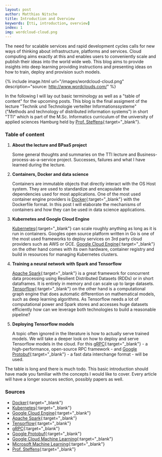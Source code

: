 ```yaml
---
layout: post
author: Matthias Nitsche
title: Introduction and Overview
keywords: [tti, introduction, overview]
index: 1
img: wordcloud-cloud.png
---
```


The need for scalable services and rapid development cycles calls for new ways of thinking about infrastructure, platforms and services. Cloud computing aims exactly at this and enables users to conveniently scale and publish their ideas into the world wide web. This blog aims to provide insights into deep learning providing instructions and presenting ideas on how to train, deploy and provision such models.

{% include image.html url="/images/wordcloud-cloud.png" description="source: http://www.wordclouds.com/" %}

In the following I will lay out basic terminology as well as a "table of content" for the upcoming posts. This blog is the final assigment of the lecture "Technik und Technologie verteilter Informationssysteme" ("Methods and technology of distributed information systems") in short "TTI" which is part of the M.Sc. Informatics curriculum of the university of applied sciences Hamburg held by [Prof. Steffens](http://users.informatik.haw-hamburg.de/~steffens/){:target="_blank"}.

### Table of content

1. <b>About the lecture and BPaaS project</b>

    Some general thoughts and summaries on the TTI lecture and Business-process-as-a-service project. Successes, failures and what I have learned during the lecture.

2. <b>Containers, Docker and data science</b>

    Containers are immutable objects that directly interact with the OS Host system. They are used to standardize and encapsulate the dependencies used for most applications. One of the most used container engine providers is [Docker](https://www.docker.com/){:target="_blank"} with the Dockerfile format. In this post I will elaborate the mechanisms of containers and how they can be used in data science applications.

3. <b>Kubernetes and Google Cloud Engine</b>

    [Kubernetes](https://kubernetes.io/){:target="_blank"} can scale roughly anything as long as it is run in containers. Googles open source platform written in Go is one of the most used frameworks to deploy services on 3rd party cloud providers such as AWS or GCE. [Google Cloud Engine](https://cloud.google.com/compute/){:target="_blank"} on the other hand comes with its own hardware, container registry and build in resources for managing Kubernetes clusters.

4. <b>Training a neural network with Spark and Tensorflow</b>

    [Apache Spark](https://spark.apache.org/){:target="_blank"} is a great framework for concurrent data processing using Resilient Distributed Datasets (RDDs) or in short dataframes. It is entirely in memory and can scale up to large datasets. [Tensorflow](https://www.tensorflow.org/){:target="_blank"} on the other hand is a computational graph engine that does automatic differention on mathematical models, such as deep learning algorithms. As Tensorflow needs a lot of computational power and Spark stores and accesses huge datasets efficiently how can we leverage both technologies to build a reasonable pipeline?

5. <b>Deploying Tensorflow models</b>

    A topic often ignored in the literature is how to actually serve trained models. We will take a deeper look on how to deploy and serve Tensorflow models in the cloud. For this [gRPC](http://www.grpc.io/){:target="_blank"} - a high-performance, open-source RPC framework - and [Google Protobuf](https://developers.google.com/protocol-buffers/){:target="_blank"} - a fast data interchange format - will be used.


The table is long and there is much todo. This basic introduction should have made you familiar with the concepts I would like to cover. Every article will have a longer sources section, possibly papers as well.

### Sources

- [Docker](https://www.docker.com/){:target="_blank"}
- [Kubernetes](https://kubernetes.io/){:target="_blank"}
- [Google Cloud Engine](https://cloud.google.com/compute/){:target="_blank"}
- [Apache Spark](https://spark.apache.org/){:target="_blank"}
- [Tensorflow](https://www.tensorflow.org/){:target="_blank"}
- [gRPC](http://www.grpc.io/){:target="_blank"}
- [Google Protobuf](https://developers.google.com/protocol-buffers/){:target="_blank"}
- [Google Cloud Machine Learning](https://cloud.google.com/products/machine-learning/){:target="_blank"}
- [Microsoft Machine Learning](https://azure.microsoft.com/en-us/services/machine-learning/){:target="_blank"}
- [Prof. Steffens](http://users.informatik.haw-hamburg.de/~steffens/){:target="_blank"}

